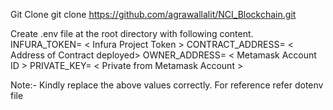 Git Clone
git clone https://github.com/agrawallalit/NCI_Blockchain.git

Create .env file at the root directory with following content.
INFURA_TOKEN= < Infura Project Token >
CONTRACT_ADDRESS= < Address of Contract deployed>
OWNER_ADDRESS= < Metamask Account ID >
PRIVATE_KEY= < Private from Metamask Account >

Note:- Kindly replace the above values correctly. For reference refer dotenv file
